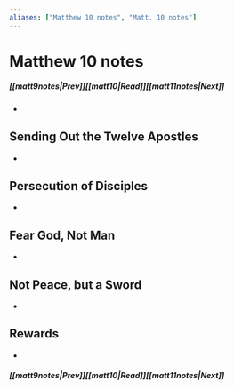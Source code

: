 ```yaml
---
aliases: ["Matthew 10 notes", "Matt. 10 notes"]
---
```

# Matthew 10 notes
##### <span class=arrow-left></span>[[matt9notes|Prev]]<span class=navigation-separator></span>[[matt10|Read]]<span class=navigation-separator></span>[[matt11notes|Next]]<span class=arrow-right></span>
- 
## Sending Out the Twelve Apostles
- 
## Persecution of Disciples
- 
## Fear God, Not Man
- 
## Not Peace, but a Sword
- 
## Rewards
- 
##### <span class=arrow-left></span>[[matt9notes|Prev]]<span class=navigation-separator></span>[[matt10|Read]]<span class=navigation-separator></span>[[matt11notes|Next]]<span class=arrow-right></span>